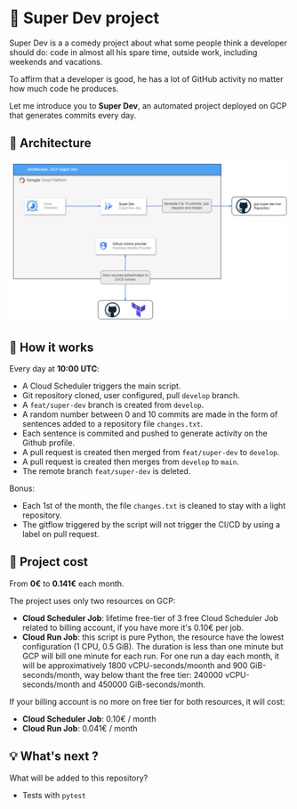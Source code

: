 # :rocket: Super Dev project 

Super Dev is a a comedy project about what some people think a developer should do: code in almost all his spare time, outside work, including weekends and vacations. 

To affirm that a developer is good, he has a lot of GitHub activity no matter how much code he produces. 

Let me introduce you to **Super Dev**, an automated project deployed on GCP that generates commits every day. 

## :construction_worker: Architecture

![Super Dev global architecture](assets/super_dev.png)

## 🤔 How it works

Every day at **10:00 UTC**:
- A Cloud Scheduler triggers the main script.
- Git repository cloned, user configured, pull `develop` branch.
- A `feat/super-dev` branch is created from `develop`.
- A random number between 0 and 10 commits are made in the form of sentences added to a repository file `changes.txt`.
- Each sentence is commited and pushed to generate activity on the Github profile.
- A pull request is created then merged from `feat/super-dev` to `develop`.
- A pull request is created then merges from `develop` to `main`.
- The remote branch `feat/super-dev` is deleted.

Bonus:
- Each 1st of the month, the file `changes.txt` is cleaned to stay with a light repository.
- The gitflow triggered by the script will not trigger the CI/CD by using a label on pull request.

## :money_with_wings: Project cost

From **0€** to **0.141€** each month.

The project uses only two resources on GCP:
- **Cloud Scheduler Job**: lifetime free-tier of 3 free Cloud Scheduler Job related to billing account, if you have more it's 0.10€ per job.
- **Cloud Run Job**: this script is pure Python, the resource have the lowest configuration (1 CPU, 0.5 GiB). The duration is less than one minute but GCP will bill one minute for each run. For one run a day each month, it will be approximatively 1800 vCPU-seconds/moonth and 900 GiB-seconds/month, way below thant the free tier: 240000 vCPU-seconds/month and 450000 GiB-seconds/month. 

If your billing account is no more on free tier for both resources, it will cost: 
- **Cloud Scheduler Job**: 0.10€ / month
- **Cloud Run Job**: 0.041€ / month


## 💡 What's next ? 

What will be added to this repository?
- Tests with `pytest`